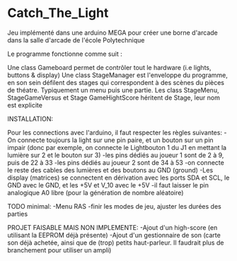 # Catch_The_Light
Jeu implémenté dans une arduino MEGA pour créer une borne d'arcade dans la salle d'arcade de l'école Polytechnique

Le programme fonctionne comme suit : 

Une class Gameboard permet de contrôler tout le hardware (i.e lights, buttons & display)
Une class StageManager est l'enveloppe du programme, en son sein défilent des stages qui correspondent à des scènes du pièces de théatre. Typiquement un menu puis une partie.
Les class StageMenu, StageGameVersus et Stage GameHightScore héritent de Stage, leur nom est explicite

INSTALLATION:

Pour les connections avec l'arduino, il faut respecter les règles suivantes:
-On connecte toujours la light sur une pin paire, et un bouton sur un pin impair (donc par exemple, on connecte le Lightbouton 1 du J1 en mettant la lumière sur 2 et le bouton sur 3)
-les pins dédiés au joueur 1 sont de 2 à 9, puis de 22 à 33
-les pins dédiés au joueur 2 sont de 34 à 53
-on connecte le reste des cables des lumières et des boutons au GND (ground)
-Les display (matrices) se connectent en dérivation avec les ports SDA et SCL, le GND avec le GND, et les +5V et V_10 avec le +5V
-il faut laisser le pin analogique A0 libre (pour la génération de nombre aléatoire)

TODO minimal:
-Menu RAS
-finir les modes de jeu, ajuster les durées des parties


PROJET FAISABLE MAIS NON IMPLEMENTE:
-Ajout d'un high-score (en utilisant la EEPROM déjà présente)
-Ajout d'un gestionnaire de son (carte son déjà achetée, ainsi que de (trop) petits haut-parleur. Il faudrait plus de branchement pour utiliser un ampli)
